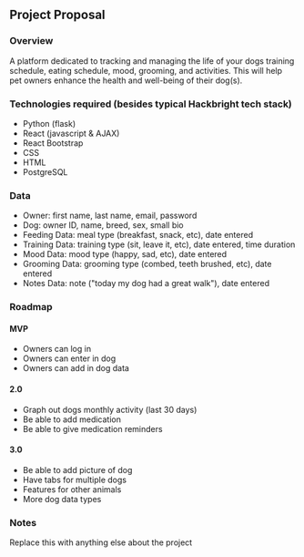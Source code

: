 ## Project Proposal

### Overview

A platform dedicated to tracking and managing the life of your dogs training schedule, eating schedule, mood, grooming, and activities. This will help pet owners enhance the health and well-being of their dog(s).

### Technologies required (besides typical Hackbright tech stack)

- Python (flask)
- React (javascript & AJAX)
- React Bootstrap
- CSS
- HTML
- PostgreSQL

### Data

- Owner: first name, last name, email, password
- Dog: owner ID, name, breed, sex, small bio
- Feeding Data: meal type (breakfast, snack, etc), date entered
- Training Data: training type (sit, leave it, etc), date entered, time duration
- Mood Data: mood type (happy, sad, etc), date entered
- Grooming Data: grooming type (combed, teeth brushed, etc), date entered
- Notes Data: note ("today my dog had a great walk"), date entered

### Roadmap

#### MVP

- Owners can log in
- Owners can enter in dog
- Owners can add in dog data

#### 2.0

- Graph out dogs monthly activity (last 30 days)
- Be able to add medication
- Be able to give medication reminders

#### 3.0

- Be able to add picture of dog
- Have tabs for multiple dogs 
- Features for other animals
- More dog data types

### Notes

Replace this with anything else about the project